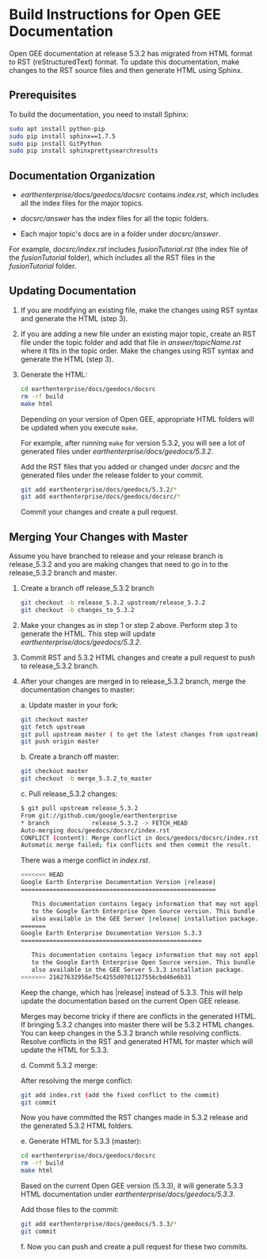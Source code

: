# Build Instructions for Open GEE Documentation

Open GEE documentation at release 5.3.2 has migrated from HTML format to RST
(reStructuredText) format. To update this documentation, make changes to the RST
source files and then generate HTML using Sphinx.

## Prerequisites

To build the documentation, you need to install Sphinx:

```bash
sudo apt install python-pip
sudo pip install sphinx==1.7.5
sudo pip install GitPython
sudo pip install sphinxprettysearchresults
```

## Documentation Organization

* _earthenterprise/docs/geedocs/docsrc_ contains _index.rst_, which includes
   all the index files for the major topics.

* _docsrc/answer_ has the index files for all the topic folders.

* Each major topic's docs are in a folder under _docsrc/answer_.

For example, _docsrc/index.rst_ includes _fusionTutorial.rst_ (the index file of
the _fusionTutorial_ folder), which includes all the RST files in the
_fusionTutorial_ folder.

## Updating Documentation

1. If you are modifying an existing file, make the changes using RST
   syntax and generate the HTML (step 3).

2. If you are adding a new file under an existing major topic, create an RST
   file under the topic folder and add that file in _answer/topicName.rst_
   where it fits in the topic order. Make the changes using RST syntax and
   generate the HTML (step 3).

3. Generate the HTML:

   ```bash
   cd earthenterprise/docs/geedocs/docsrc
   rm -rf build
   make html
   ```

   Depending on your version of Open GEE, appropriate HTML folders will be
   updated when you execute `make`.

   For example, after running `make` for version 5.3.2, you will see a lot of
   generated files under _earthenterprise/docs/geedocs/5.3.2_.

   Add the RST files that you added or changed under _docsrc_ and the generated
   files under the release folder to your commit.

   ```bash
   git add earthenterprise/docs/geedocs/5.3.2/*
   git add earthenterprise/docs/geedocs/docsrc/*
   ```

    Commit your changes and create a pull request.

## Merging Your Changes with Master

Assume you have branched to release and your release branch is release_5.3.2
and you are making changes that need to go in to the release_5.3.2
branch and master.

1. Create a branch off release_5.3.2 branch

   ```bash
   git checkout -b release_5.3.2 upstream/release_5.3.2
   git checkout -b changes_to_5.3.2
   ```

2. Make your changes as in step 1 or step 2 above. Perform step 3 to generate
   the HTML. This step will update _earthenterprise/docs/geedocs/5.3.2_.

3. Commit RST and 5.3.2 HTML changes and create a pull request to push to
   release_5.3.2 branch.

4. After your changes are merged in to release_5.3.2 branch, merge the
   documentation changes to master:

   a. Update master in your fork:

      ```bash
      git checkout master
      git fetch upstream
      git pull upstream master ( to get the latest changes from upstream)
      git push origin master
      ```

   b. Create a branch off master:

      ```bash
      git checkout master
      git checkout -b merge_5.3.2_to_master
      ```

   c. Pull release_5.3.2 changes:

      ```bash
      $ git pull upstream release_5.3.2
      From git://github.com/google/earthenterprise
      * branch            release_5.3.2 -> FETCH_HEAD
      Auto-merging docs/geedocs/docsrc/index.rst
      CONFLICT (content): Merge conflict in docs/geedocs/docsrc/index.rst
      Automatic merge failed; fix conflicts and then commit the result.
      ```

      There was a merge conflict in _index.rst_.

      ```bash
      <<<<<<< HEAD
      Google Earth Enterprise Documentation Version |release|
      =======================================================

         This documentation contains legacy information that may not apply
         to the Google Earth Enterprise Open Source version. This bundle is
         also available in the GEE Server |release| installation package.
      =======
      Google Earth Enterprise Documentation Version 5.3.3
      ===================================================

         This documentation contains legacy information that may not apply
         to the Google Earth Enterprise Open Source version. This bundle is
         also available in the GEE Server 5.3.3 installation package.
      >>>>>>> 21627632956e75c4255d0701127556cbd46e6b31
      ```

      Keep the change, which has |release| instead of 5.3.3. This will help
      update the documentation based on the current Open GEE release.

      Merges may become tricky if there are conflicts in the generated HTML.
      If bringing 5.3.2 changes into master there will be 5.3.2
      HTML changes. You can keep changes in the 5.3.2 branch while resolving
      conflicts. Resolve conflicts in the RST and generated HTML for master
      which will update the HTML for 5.3.3.

   d. Commit 5.3.2 merge:

      After resolving the merge conflict:

      ```bash
      git add index.rst (add the fixed conflict to the commit)
      git commit
      ```

      Now you have committed the RST changes made in 5.3.2 release and the
      generated 5.3.2 HTML folders.

   e. Generate HTML for 5.3.3 (master):

    ```bash
    cd earthenterprise/docs/geedocs/docsrc
    rm -rf build
    make html
    ```

    Based on the current Open GEE version (5.3.3), it will generate 5.3.3 HTML
    documentation under _earthenterprise/docs/geedocs/5.3.3_.

    Add those files to the commit:

    ```bash
    git add earthenterprise/docs/geedocs/5.3.3/*
    git commit
    ```

   f. Now you can push and create a pull request for these two commits.
